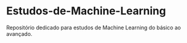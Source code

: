 # Estudos-de-Machine-Learning
 Repositório dedicado para estudos de Machine Learning do básico ao avançado.

